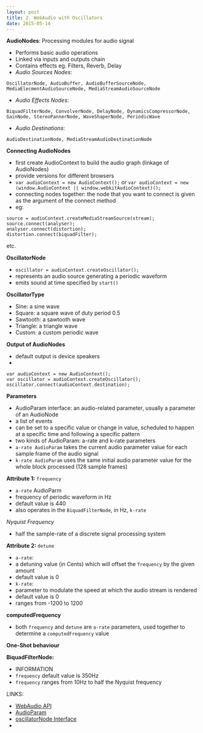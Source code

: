 ```yaml
---
layout: post
title: 2. WebAudio with Oscillators
date: 2015-05-14
---
```

**AudioNodes**: Processing modules for audio signal

- Performs basic audio operations
- Linked via inputs and outputs chain
- Contains effects eg. Filters, Reverb, Delay
- *Audio Sources Nodes*:
```
OscillatorNode, AudioBuffer, AudioBufferSourceNode, MediaElecmentAudioSourceNode, MediaStreamAudioSourceNode
```
- *Audio Effects Nodes*:
```
BiquadFilterNode, ConvolverNode, DelayNode, DynamicsCompressorNode, GainNode, StereoPannerNode, WaveShaperNode, PeriodicWave
```
- *Audio Destinations*:
```
AudioDestinationNode, MediaStreamAudioDestinationNode
```

**Connecting AudioNodes**

- first create AudioContext to build the audio graph (linkage of AudioNodes)
- provide versions for different browsers 
- `var audioContext = new AudioContext();` or `var audioContext = new (window.AudioContext || window.webkitAudioContext)();`
- connecting nodes together: the node that you want to connect is given as the argument of the connect method
- eg:
```
source = audioContext.createMediaStreamSource(stream);
source.connect(analyser);
analyser.connect(distortion);
distortion.connect(biquadFilter);
```
etc.

**OscillatorNode**

- `oscillator = audioContext.createOscillator();`
- represents an audio source generating a periodic waveform
- emits sound at time specified by `start()`


**OscillatorType**

- Sine: a sine wave
- Square: a square wave of duty period 0.5
- Sawtooth: a sawtooth wave
- Triangle: a triangle wave
- Custom: a custom periodic wave


**Output of AudioNodes**

- default output is device speakers
- 
```
var audioContext = new AudioContext();
var oscillator = audioContext.createOscillator();
oscillator.connect(audioContext.destination);
```

**Parameters**

- AudioParam interface: an audio-related parameter, usually a parameter of an AudioNode
- a list of events
- can be set to a specific value or change in value, scheduled to happen at a specific time and following a specific pattern
- two kinds of AudioParam: a-rate and k-rate parameters
- `a-rate AudioParam` takes the current audio parameter value for each sample frame of the audio signal
- `k-rate AudioParam` uses the same initial audio parameter value for the whole block processed (128 sample frames)

**Attribute 1:** `frequency`

- `a-rate` AudioParm
- frequency of periodic waveform in Hz
- default value is 440
- also operates in the `BiquadFilterNode`, in Hz, `k-rate`


*Nyquist Frequency*

- half the sample-rate of a discrete signal processing system

**Attribute 2:** `detune`

- `a-rate`:
- a detuning value (in Cents) which will offset the `frequency` by the given amount
- default value is 0
- `k-rate`:
- parameter to modulate the speed at which the audio stream is rendered
- default value is 0
- ranges from -1200 to 1200


**computedFrequency**

- both `frequency` and `detune` are `a-rate` parameters, used together to determine a `computedFrequency` value

**One-Shot behaviour**


**BiquadFilterNode:**

- INFORMATION
- `frequency` default value is 350Hz
- `frequency` ranges from 10Hz to half the Nyquist frequency


LINKS:

- [WebAudio API](https://developer.mozilla.org/en-US/docs/Web/API/Web_Audio_API/Using_Web_Audio_API)
- [AudioParam](https://developer.mozilla.org/en-US/docs/Web/API/AudioParam)
- [oscillatorNode Interface](http://webaudio.github.io/web-audio-api/#the-oscillatornode-interface)
- 

